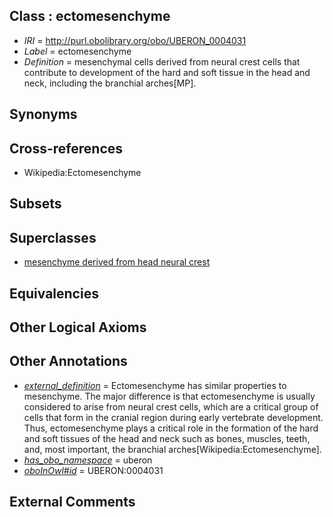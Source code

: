 
## Class : ectomesenchyme

 * *IRI* = http://purl.obolibrary.org/obo/UBERON_0004031
 * *Label* = ectomesenchyme
 * *Definition* = mesenchymal cells derived from neural crest cells that contribute to development of the hard and soft tissue in the head and neck, including the branchial arches[MP].

## Synonyms


## Cross-references

 * Wikipedia:Ectomesenchyme

## Subsets


## Superclasses

 * [mesenchyme derived from head neural crest](../../UBERON/13/UBERON_0007213.md)

## Equivalencies


## Other Logical Axioms


## Other Annotations

 * *[external_definition](../../UBPROP/01/UBPROP_0000001.md)* = Ectomesenchyme has similar properties to mesenchyme. The major difference is that ectomesenchyme is usually considered to arise from neural crest cells, which are a critical group of cells that form in the cranial region during early vertebrate development. Thus, ectomesenchyme plays a critical role in the formation of the hard and soft tissues of the head and neck such as bones, muscles, teeth, and, most important, the branchial arches[Wikipedia:Ectomesenchyme].
 * *[has_obo_namespace](../../ce/oboInOwl#hasOBONamespace.md)* = uberon
 * *[oboInOwl#id](../../id/oboInOwl#id.md)* = UBERON:0004031

## External Comments

